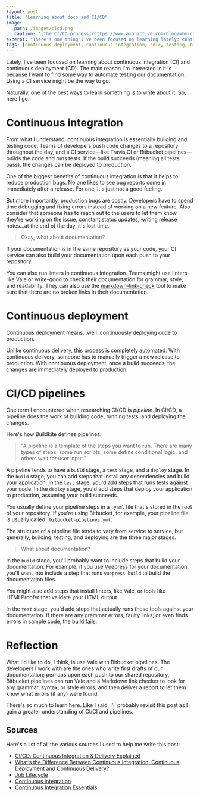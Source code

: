 ```yaml
---
layout: post
title: "Learning about docs and CI/CD"
image:
   path: /images/cicd.png
   caption: "[The CI/CD process](https://www.axonactive.com/blog/why-ci-cd-improve-our-efficiency/)"
excerpt: "There's one thing I've been focused on learning lately: continuous integration (CI) and continuous deployment (CD)."
tags: [continuous deployment, continuous integration, sdlc, testing, bitbucket pipelines]
---
```


Lately, I've been focused on learning about continuous integration (CI) and continuous deployment (CD). The main reason I'm interested in it is because I want to find some way to automate testing our documentation. Using a CI service might be the way to go.

Naturally, one of the best ways to learn something is to write about it. So, here I go.

# Continuous integration

From what I understand, continuous integration is essentially building and testing code. Teams of developers push code changes to a repository throughout the day, and a CI service—like Travis CI or Bitbucket pipelines—builds the code and runs tests. If the build succeeds (meaning all tests pass), the changes can be deployed to production.

One of the biggest benefits of continuous integration is that it helps to reduce production bugs. No one likes to see bug reports come in immediately after a release. For one, it's just not a good feeling.

But more importantly, production bugs are costly. Developers have to spend time debugging and fixing errors instead of working on a new feature. Also consider that someone has to reach out to the users to let them know they're working on the issue, constant status updates, writing release notes...at the end of the day, it's lost time.

> Okay, what about documentation?

If your documentation is in the same repository as your code, your CI service can also build your documentation upon each push to your repository.

You can also run linters in continuous integration. Teams might use linters like Vale or write-good to check their documentation for grammar, style, and readability. They can also use the [markdown-link-check](https://github.com/tcort/markdown-link-check) tool to make sure that there are no broken links in their documentation.

# Continuous deployment

Continuous deployment means...well..continuously deploying code to production.

Unlike continuous delivery, this process is completely automated. With continuous delivery, someone has to manually trigger a new release to production. With continuous deployment, once a build succeeds, the changes are immediately deployed to production.

# CI/CD pipelines

One term I encountered when researching CI/CD is *pipeline*. In CI/CD, a pipeline does the work of building code, running tests, and deploying the changes.

Here's how Buildkite defines pipelines:

>"A pipeline is a template of the steps you want to run. There are many types of steps, some run scripts, some define conditional logic, and others wait for user input."

A pipeline tends to have a `build` stage, a `test` stage, and a `deploy` stage. In the `build` stage, you can add steps that install any dependencies and build your application. In the `test` stage, you'd add steps that runs tests against your code. In the `deploy` stage, you'd add steps that deploy your application to production, assuming your build succeeds.

You usually define your pipeline steps in a `.yaml` file that's stored in the root of your repository. If you're using Bitbucket, for example, your pipeline file is usually called `.bitbucket-pipelines.yml`.

The structure of a pipeline file tends to vary from service to service, but generally, building, testing, and deploying are the three major stages.

> What about documentation?

In the `build` stage, you'll probably want to include steps that build your documentation. For example, if you use [Vuepress](https://vuepress.vuejs.org/) for your documentation, you'll want into include a step that runs `vuepress build` to build the documentation files.

You might also add steps that install linters, like Vale, or tools like HTMLProofer that validate your HTML output.

In the `test` stage, you'd add steps that actually runs these tools against your documentation. If there are any grammar errors, faulty links, or even finds errors in sample code, the build fails.

# Reflection

What I'd like to do, I think, is use Vale with Bitbucket pipelines. The developers I work with are the ones who write first drafts of our documentation; perhaps upon each push to our shared repository, Bitbucket pipelines can run Vale and a Markdown link checker to look for any grammar, syntax, or style errors, and then deliver a report to let them know what errors (if any) were found.

There's so much to learn here. Like I said, I'll probably revisit this post as I gain a greater understanding of CI/CI and pipelines.

## Sources

Here's a list of all the various sources I used to help me write this post:

* [CI/CD: Continuous Integration & Delivery Explained](https://semaphoreci.com/cicd)
* [What’s the Difference Between Continuous Integration, Continuous Deployment and Continuous Delivery?](https://semaphoreci.com/blog/2017/07/27/what-is-the-difference-between-continuous-integration-continuous-deployment-and-continuous-delivery.html)
* [Job Lifecycle](https://docs.travis-ci.com/user/job-lifecycle/)
* [Continuous integration](https://www.thoughtworks.com/continuous-integration)
* [Continuous Integration Essentials](https://codeship.com/continuous-integration-essentials#:~:text=Continuous%20Integration%20(CI)%20is%20a,CI%20it%20is%20typically%20implied.)